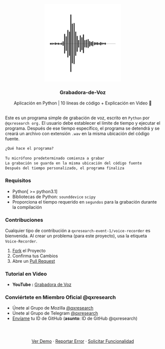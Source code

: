 <br />
<p align="center">
  <a href="https://www.youtube.com/channel/UCX7oe66V8zyFpAJyMfPL9VA   ">
    <img src="https://github.com/xiaowuc2/xiaowuc2/blob/master/source/qxr/vo1.png   " alt="Logo" width="250" height="250">
  </a>

  <h3 align="center">Grabadora-de-Voz</h3>

  <p align="center">
    Aplicación en Python | 10 líneas de código + Explicación en Video 🧭
    <br>
    <br />
  </p>
</p>

Este es un programa simple de grabación de voz, escrito en `Python` por `@qxresearch org.` El usuario debe establecer el límite de tiempo y ejecutar el programa. Después de ese tiempo específico, el programa se detendrá y se creará un archivo con extensión `.wav` en la misma ubicación del código fuente.
```
¿Qué hace el programa?

Tu micrófono predeterminado comienza a grabar
La grabación se guarda en la misma ubicación del código fuente
Después del tiempo personalizado, el programa finaliza
```


### Requisitos

* Python[ >= python3.1]
* Bibliotecas de Python: `sounddevice` `scipy`
* Proporciona el tiempo requerido en `segundos` para la grabación durante la compilación

### Contribuciones

Cualquier tipo de contribución a `qxresearch-event-1/voice-recorder` es bienvenida. Al crear un problema (para este proyecto), usa la etiqueta `Voice-Recorder`.

1. [Fork](https://github.com/qxresearch/qxresearch-event-1/fork   ) el Proyecto
2. Confirma tus Cambios
3. Abre un [Pull Request](https://github.com/qxresearch/qxresearch-event-1/pulls   )

### Tutorial en Video

* **YouTube :** [Grabadora de Voz](https://youtu.be/eTtPUk01cGc   )

### Conviértete en Miembro Oficial @qxresearch

* Únete al Grupo de Mozilla [@qxresearch](https://community.mozilla.org/en/groups/qx-research/   )
* Únete al Grupo de Telegram [@qxresearch](https://t.me/qxresearch   )
* <a href = "mailto: rohitmandal814566@gmail.com">Envíame</a> tu ID de GitHub (**asunto**: ID de GitHub @qxresearch)


<h3 align="center"></h3>

  <p align="center">
    <br>
    <br/>
    <a href="https://youtu.be/eTtPUk01cGc   ">Ver Demo</a>
    ·
    <a href="https://github.com/qxresearch/qxresearch-event-1/issues   ">Reportar Error</a>
    ·
    <a href="https://github.com/qxresearch/qxresearch-event-1/issues   ">Solicitar Funcionalidad</a>
    <br>
    <br />
  </p>
</p>
